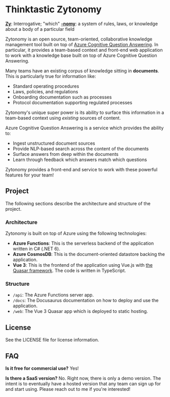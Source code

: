 # Thinktastic Zytonomy

**[Zy](https://en.wiktionary.org/wiki/zy)**: Interrogative; "which"
**[-nomy](https://en.wiktionary.org/wiki/-nomy#English)**: a system of rules, laws, or knowledge about a body of a particular field

Zytonomy is an open source, team-oriented, collaborative knowledge management tool built on top of [Azure Cognitive Question Answering](https://azure.microsoft.com/en-us/services/cognitive-services/question-answering/).  In particular, it provides a team-based context and front-end web application to work with a knowledge base built on top of Azure Cognitive Question Answering.

Many teams have an existing corpus of knowledge sitting in **documents**.  This is particularly true for information like:

- Standard operating procedures
- Laws, policies, and regulations
- Onboarding documentation such as processes
- Protocol documentation supporting regulated processes

Zytonomy's unique super power is its ability to surface this information in a team-based context using *existing* sources of content.

Azure Cognitive Question Answering is a service which provides the ability to:

- Ingest unstructured document sources
- Provide NLP-based search across the content of the documents
- Surface answers from deep within the documents
- Learn through feedback which answers match which questions

Zytonomy provides a front-end and service to work with these powerful features for your team!

## Project

The following sections describe the architecture and structure of the project.

### Architecture

Zytonomy is built on top of Azure using the following technologies:

- **Azure Functions**: This is the serverless backend of the application written in C# (.NET 6).
- **Azure CosmosDB**: This is the document-oriented datastore backing the application.
- **Vue 3**: This is the frontend of the application using Vue.js with [the Quasar framework](https://quasar.dev/).  The code is written in TypeScript.

### Structure

- `/api`: The Azure Functions server app.
- `/docs`: The Docusaurus documentation on how to deploy and use the application.
- `/web`: The Vue 3 Quasar app which is deployed to static hosting.

## License

See the LICENSE file for license information.

## FAQ

**Is it free for commercial use?**
Yes!

**Is there a SaaS version?**
No.  Right now, there is only a demo version.  The intent is to eventually have a hosted version that any team can sign up for and start using.  Please reach out to me if you're interested!